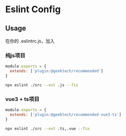 # Eslint Config

## Usage

在你的 .eslintrc.js，加入

### 纯js项目

```js
module.exports = {
  extends: ['plugin:@geektech/recommended']
}
```

```bash
npx eslint ./src --ext .js --fix
```

### vue3 + ts项目

```js
module.exports = {
  extends: ['plugin:@geektech/recommended-vue3-ts']
}
```

```bash
npx eslint ./src --ext .ts,.vue --fix
```
